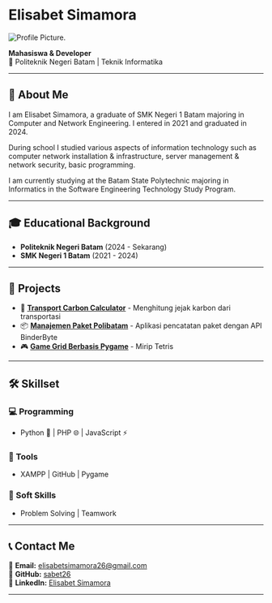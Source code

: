 # Elisabet Simamora

![Profile Picture](https://github.com/sabet26.png?size=200).

**Mahasiswa & Developer**  
📍 Politeknik Negeri Batam | Teknik Informatika

---

## 📌 About Me  
I am Elisabet Simamora, a graduate of SMK Negeri 1 Batam majoring in Computer and Network Engineering. I entered in 2021 and graduated in 2024.

During school I studied various aspects of information technology such as computer network installation & infrastructure, server management & network security, basic programming.

I am currently studying at the Batam State Polytechnic majoring in Informatics in the Software Engineering Technology Study Program.

---

## 🎓 Educational Background  
- **Politeknik Negeri Batam** (2024 - Sekarang)  
- **SMK Negeri 1 Batam** (2021 - 2024)

---

## 🚀 Projects  
- 🌱 **[Transport Carbon Calculator](#)** - Menghitung jejak karbon dari transportasi  
- 📦 **[Manajemen Paket Polibatam](#)** - Aplikasi pencatatan paket dengan API BinderByte  
- 🎮 **[Game Grid Berbasis Pygame](#)** - Mirip Tetris  

---

## 🛠 Skillset  
### 💻 Programming  
- Python 🐍 | PHP 🌐 | JavaScript ⚡  
### 🔧 Tools  
- XAMPP | GitHub | Pygame  
### 🤝 Soft Skills  
- Problem Solving | Teamwork  

---

## 📞 Contact Me  
📧 **Email:** elisabetsimamora26@gmail.com  
🔗 **GitHub:** [sabet26](https://github.com/sabet26/)  
🔗 **LinkedIn:** [Elisabet Simamora](https://www.linkedin.com/in/elisabet-simamora-ab536a2b1/)  

---

